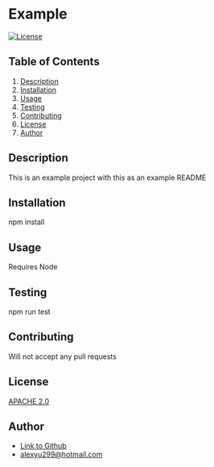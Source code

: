 # Example
[![License](https://img.shields.io/badge/License-Apache%202.0-blue.svg)](https://opensource.org/licenses/Apache-2.0)
## Table of Contents
1. [Description](#description)
2. [Installation](#installation)
3. [Usage](#usage)
4. [Testing](#testing)
5. [Contributing](#contributing)
6. [License](#license)
7. [Author](#author)

<a name="description"></a>
## Description
This is an example project with this as an example README

<a name="installation"></a>
## Installation
npm install

<a name="usage"></a>
## Usage
Requires Node

<a name="testing"></a>
## Testing
npm run test

<a name="contributing"></a>
## Contributing
Will not accept any pull requests

<a name="license"></a>
## License
[APACHE 2.0](https://opensource.org/licenses/Apache-2.0)

<a name="author"></a>
## Author
- [Link to Github](https://github.com/AcedYu)
- alexyu299@hotmail.com
